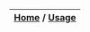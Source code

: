 | [Home](../../README.md) / [Usage](../usage.md) |
|------------------------------------------------|
